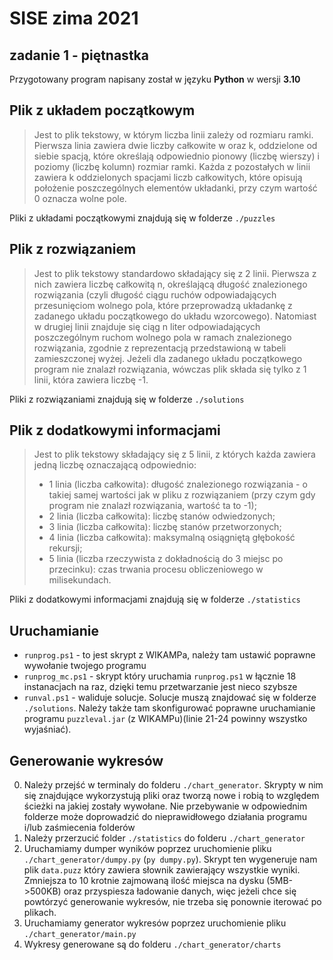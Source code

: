 # SISE zima 2021
## zadanie 1 - piętnastka

Przygotowany program napisany został w języku **Python** w wersji **3.10**

## Plik z układem początkowym
> Jest to plik tekstowy, w którym liczba linii zależy od rozmiaru ramki. Pierwsza linia zawiera dwie liczby całkowite w oraz k, oddzielone od siebie spacją, które określają odpowiednio pionowy (liczbę wierszy) i poziomy (liczbę kolumn) rozmiar ramki. Każda z pozostałych w linii zawiera k oddzielonych spacjami liczb całkowitych, które opisują położenie poszczególnych elementów układanki, przy czym wartość 0 oznacza wolne pole.

Pliki z układami początkowymi znajdują się w folderze `./puzzles`

## Plik z rozwiązaniem
> Jest to plik tekstowy standardowo składający się z 2 linii. Pierwsza z nich zawiera liczbę całkowitą n, określającą długość znalezionego rozwiązania (czyli długość ciągu ruchów odpowiadających przesunięciom wolnego pola, które przeprowadzą układankę z zadanego układu początkowego do układu wzorcowego). Natomiast w drugiej linii znajduje się ciąg n liter odpowiadających poszczególnym ruchom wolnego pola w ramach znalezionego rozwiązania, zgodnie z reprezentacją przedstawioną w tabeli zamieszczonej wyżej. Jeżeli dla zadanego układu początkowego program nie znalazł rozwiązania, wówczas plik składa się tylko z 1 linii, która zawiera liczbę -1.

Pliki z rozwiązaniami znajdują się w folderze `./solutions`

## Plik z dodatkowymi informacjami
> Jest to plik tekstowy składający się z 5 linii, z których każda zawiera jedną liczbę oznaczającą odpowiednio:
>- 1 linia (liczba całkowita): długość znalezionego rozwiązania - o takiej samej wartości jak w pliku z rozwiązaniem (przy czym gdy program nie znalazł rozwiązania, wartość ta to -1);
>- 2 linia (liczba całkowita): liczbę stanów odwiedzonych;
>- 3 linia (liczba całkowita): liczbę stanów przetworzonych;
>- 4 linia (liczba całkowita): maksymalną osiągniętą głębokość rekursji;
>- 5 linia (liczba rzeczywista z dokładnością do 3 miejsc po przecinku): czas trwania procesu obliczeniowego w milisekundach.

Pliki z dodatkowymi informacjami znajdują się w folderze `./statistics`

## Uruchamianie
- `runprog.ps1` - to jest skrypt z WIKAMPa, należy tam ustawić poprawne wywołanie twojego programu
- `runprog_mc.ps1` - skrypt który uruchamia `runprog.ps1` w łącznie 18 instanacjach na raz, dzięki temu przetwarzanie jest nieco szybsze
- `runval.ps1` - waliduje solucje. Solucje muszą znajdować się w folderze `./solutions`. Należy także tam skonfigurować poprawne uruchamianie programu `puzzleval.jar` (z WIKAMPu)(linie 21-24 powinny wszystko wyjaśniać).

## Generowanie wykresów
0. Należy przejść w terminaly do folderu `./chart_generator`. Skrypty w nim się znajdujące wykorzystują pliki oraz tworzą nowe i robią to względem ścieżki na jakiej zostały wywołane. Nie przebywanie w odpowiednim folderze może doprowadzić do nieprawidłowego działania programu i/lub zaśmiecenia folderów
1. Należy przerzucić folder `./statistics` do folderu `./chart_generator`
2. Uruchamiamy dumper wyników poprzez uruchomienie pliku `./chart_generator/dumpy.py` (`py dumpy.py`). Skrypt ten wygeneruje nam plik `data.puzz` który zawiera słownik zawierający wszystkie wyniki. Zmniejsza to 10 krotnie zajmowaną ilość miejsca na dysku (5MB->500KB) oraz przyspiesza ładowanie danych, więc jeżeli chce się powtórzyć generowanie wykresów, nie trzeba się ponownie iterować po plikach.
3. Uruchamiamy generator wykresów poprzez uruchomienie pliku `./chart_generator/main.py`
4. Wykresy generowane są do folderu `./chart_generator/charts`
